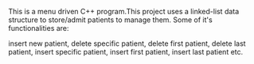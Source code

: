 This is a menu driven C++ program.This project uses a linked-list data structure to store/admit patients to manage them.
Some of it's functionalities are:

insert new patient,
delete specific patient,
delete first patient,
delete last patient,
insert specific patient,
insert first patient,
insert last patient
etc.
